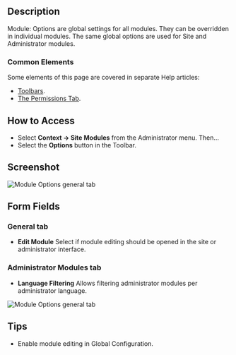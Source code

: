 <!-- Filename: Help6.x:Module_Options / Display title: Module: Options -->

## Description

Module: Options are global settings for all modules. They can be overridden in
individual modules. The same global options are used for Site and Administrator
modules.

### Common Elements

Some elements of this page are covered in separate Help articles:

* [Toolbars](jdocmanual?article=help/common-elements/toolbars).
* [The Permissions Tab](jdocmanual?article=help/common-elements/edit-permissions).

## How to Access

- Select **Context → Site Modules** from the Administrator menu. Then...
- Select the **Options** button in the Toolbar.

## Screenshot

![Module Options general tab](../../../en/images/modules/module-options-general-tab.png)

## Form Fields

### General tab

*  **Edit Module** Select if module editing should be opened in the site or
  administrator interface.

### Administrator Modules tab

* **Language Filtering** Allows filtering administrator modules per
  administrator language.

![Module Options general tab](../../../en/images/modules/module-options-administrator-modules-tab.png)

## Tips

* Enable module editing in Global Configuration.
